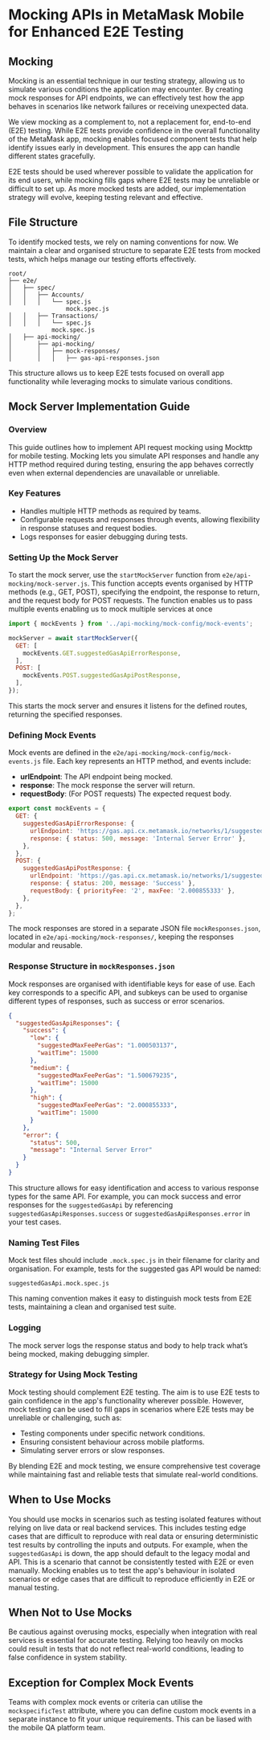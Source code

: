 
# Mocking APIs in MetaMask Mobile for Enhanced E2E Testing

## Mocking

Mocking is an essential technique in our testing strategy, allowing us to simulate various conditions the application may encounter. By creating mock responses for API endpoints, we can effectively test how the app behaves in scenarios like network failures or receiving unexpected data.

We view mocking as a complement to, not a replacement for, end-to-end (E2E) testing. While E2E tests provide confidence in the overall functionality of the MetaMask app, mocking enables focused component tests that help identify issues early in development. This ensures the app can handle different states gracefully.

E2E tests should be used wherever possible to validate the application for its end users, while mocking fills gaps where E2E tests may be unreliable or difficult to set up. As more mocked tests are added, our implementation strategy will evolve, keeping testing relevant and effective.

## File Structure

To identify mocked tests, we rely on naming conventions for now. We maintain a clear and organised structure to separate E2E tests from mocked tests, which helps manage our testing efforts effectively.


```plaintext
root/
├── e2e/
│   ├── spec/
│   │   ├── Accounts/
│   │   │   └── spec.js
                mock.spec.js
│   │   ├── Transactions/
│   │   │   └── spec.js
            mock.spec.js
│   ├── api-mocking/
│       ├── api-mocking/
│       │   ├── mock-responses/
│       │   │   ├── gas-api-responses.json
```


This structure allows us to keep E2E tests focused on overall app functionality while leveraging mocks to simulate various conditions.


## Mock Server Implementation Guide

### Overview

This guide outlines how to implement API request mocking using Mockttp for mobile testing. Mocking lets you simulate API responses and handle any HTTP method required during testing, ensuring the app behaves correctly even when external dependencies are unavailable or unreliable.

### Key Features

- Handles multiple HTTP methods as required by teams.
- Configurable requests and responses through events, allowing flexibility in response statuses and request bodies.
- Logs responses for easier debugging during tests.

### Setting Up the Mock Server

To start the mock server, use the `startMockServer` function from `e2e/api-mocking/mock-server.js`. This function accepts events organised by HTTP methods (e.g., GET, POST), specifying the endpoint, the response to return, and the request body for POST requests. The function enables us to pass multiple events enabling us to mock multiple services at once

```javascript
import { mockEvents } from '../api-mocking/mock-config/mock-events';

mockServer = await startMockServer({
  GET: [
    mockEvents.GET.suggestedGasApiErrorResponse,
  ],
  POST: [
    mockEvents.POST.suggestedGasApiPostResponse,
  ],
});
```

This starts the mock server and ensures it listens for the defined routes, returning the specified responses.

### Defining Mock Events

Mock events are defined in the `e2e/api-mocking/mock-config/mock-events.js` file. Each key represents an HTTP method, and events include:

- **urlEndpoint**: The API endpoint being mocked.
- **response**: The mock response the server will return.
- **requestBody**: (For POST requests) The expected request body.

```javascript
export const mockEvents = {
  GET: {
    suggestedGasApiErrorResponse: {
      urlEndpoint: 'https://gas.api.cx.metamask.io/networks/1/suggestedGasFees',
      response: { status: 500, message: 'Internal Server Error' },
    },
  },
  POST: {
    suggestedGasApiPostResponse: {
      urlEndpoint: 'https://gas.api.cx.metamask.io/networks/1/suggestedGasFees',
      response: { status: 200, message: 'Success' },
      requestBody: { priorityFee: '2', maxFee: '2.000855333' },
    },
  },
};
```

The mock responses are stored in a separate JSON file `mockResponses.json`, located in `e2e/api-mocking/mock-responses/`, keeping the responses modular and reusable.

### Response Structure in `mockResponses.json`

Mock responses are organised with identifiable keys for ease of use. Each key corresponds to a specific API, and subkeys can be used to organise different types of responses, such as success or error scenarios.

```json
{
  "suggestedGasApiResponses": {
    "success": {
      "low": {
        "suggestedMaxFeePerGas": "1.000503137",
        "waitTime": 15000
      },
      "medium": {
        "suggestedMaxFeePerGas": "1.500679235",
        "waitTime": 15000
      },
      "high": {
        "suggestedMaxFeePerGas": "2.000855333",
        "waitTime": 15000
      }
    },
    "error": {
      "status": 500,
      "message": "Internal Server Error"
    }
  }
}
```

This structure allows for easy identification and access to various response types for the same API. For example, you can mock success and error responses for the `suggestedGasApi` by referencing `suggestedGasApiResponses.success` or `suggestedGasApiResponses.error` in your test cases.

### Naming Test Files

Mock test files should include `.mock.spec.js` in their filename for clarity and organisation. For example, tests for the suggested gas API would be named:

```
suggestedGasApi.mock.spec.js
```

This naming convention makes it easy to distinguish mock tests from E2E tests, maintaining a clean and organised test suite.

### Logging

The mock server logs the response status and body to help track what’s being mocked, making debugging simpler.

### Strategy for Using Mock Testing

Mock testing should complement E2E testing. The aim is to use E2E tests to gain confidence in the app's functionality wherever possible. However, mock testing can be used to fill gaps in scenarios where E2E tests may be unreliable or challenging, such as:

- Testing components under specific network conditions.
- Ensuring consistent behaviour across mobile platforms.
- Simulating server errors or slow responses.

By blending E2E and mock testing, we ensure comprehensive test coverage while maintaining fast and reliable tests that simulate real-world conditions.

## When to Use Mocks

You should use mocks in scenarios such as testing isolated features without relying on live data or real backend services. This includes testing edge cases that are difficult to reproduce with real data or ensuring deterministic test results by controlling the inputs and outputs. For example, when the `suggestedGasApi` is down, the app should default to the legacy modal and API. This is a scenario that cannot be consistently tested with E2E or even manually. Mocking enables us to test the app's behaviour in isolated scenarios or edge cases that are difficult to reproduce efficiently in E2E or manual testing.

## When Not to Use Mocks

Be cautious against overusing mocks, especially when integration with real services is essential for accurate testing. Relying too heavily on mocks could result in tests that do not reflect real-world conditions, leading to false confidence in system stability.

## Exception for Complex Mock Events

Teams with complex mock events or criteria can utilise the `mockspecificTest` attribute, where you can define custom mock events in a separate instance to fit your unique requirements. This can be liased with the mobile QA platform team.
